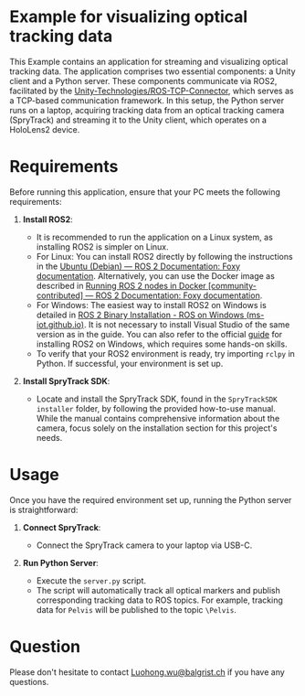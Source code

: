 
# Example for visualizing optical tracking data    
    
This Example contains an application for streaming and visualizing optical tracking data. The application comprises two essential components: a Unity client and a Python server. These components communicate via ROS2, facilitated by the [Unity-Technologies/ROS-TCP-Connector](https://github.com/Unity-Technologies/ROS-TCP-Connector), which serves as a TCP-based communication framework. In this setup, the Python server runs on a laptop, acquiring tracking data from an optical tracking camera (SpryTrack) and streaming it to the Unity client, which operates on a HoloLens2 device.  
  

# Requirements

Before running this application, ensure that your PC meets the following requirements:

1.  **Install ROS2**:
    
    -   It is recommended to run the application on a Linux system, as installing ROS2 is simpler on Linux.
    -   For Linux: You can install ROS2 directly by following the instructions in the [Ubuntu (Debian) — ROS 2 Documentation: Foxy documentation](https://docs.ros.org/en/foxy/Installation/Ubuntu-Install-Debians.html). Alternatively, you can use the Docker image as described in [Running ROS 2 nodes in Docker [community-contributed] — ROS 2 Documentation: Foxy documentation](https://docs.ros.org/en/foxy/How-To-Guides/Run-2-nodes-in-single-or-separate-docker-containers.html?highlight=docker).
    -   For Windows: The easiest way to install ROS2 on Windows is detailed in [ROS 2 Binary Installation - ROS on Windows (ms-iot.github.io)](https://ms-iot.github.io/ROSOnWindows/GettingStarted/SetupRos2.html). It is not necessary to install Visual Studio of the same version as in the guide. You can also refer to the official [guide](https://docs.ros.org/en/foxy/Installation/Windows-Install-Binary.html) for installing ROS2 on Windows, which requires some hands-on skills.
    -   To verify that your ROS2 environment is ready, try importing `rclpy` in Python. If successful, your environment is set up.
2.  **Install SpryTrack SDK**:
    
    -   Locate and install the SpryTrack SDK, found in the `SpryTrackSDK installer` folder, by following the provided how-to-use manual. While the manual contains comprehensive information about the camera, focus solely on the installation section for this project's needs.

# Usage

Once you have the required environment set up, running the Python server is straightforward:

1.  **Connect SpryTrack**:
    
    -   Connect the SpryTrack camera to your laptop via USB-C.
2.  **Run Python Server**:
    
    -   Execute the `server.py` script.
    -   The script will automatically track all optical markers and publish corresponding tracking data to ROS topics. For example, tracking data for `Pelvis` will be published to the topic `\Pelvis`.


# Question
Please don't hesitate to contact Luohong.wu@balgrist.ch if you have any questions.